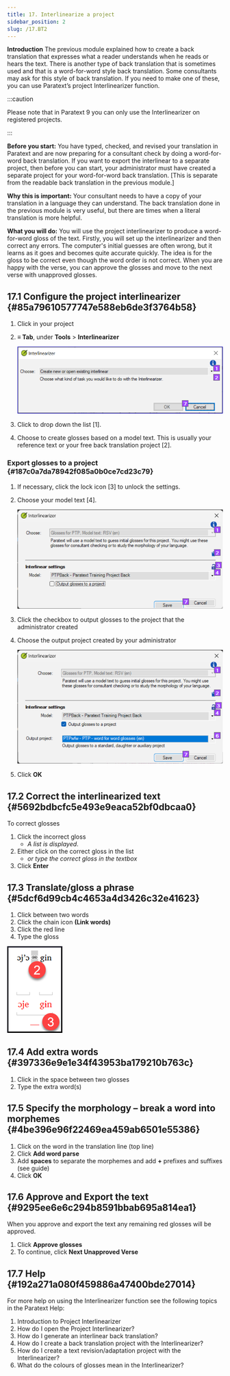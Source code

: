 ```yaml
---
title: 17. Interlinearize a project
sidebar_position: 2
slug: /17.BT2
---
```




**Introduction**  The previous module explained how to create a back translation that expresses what a reader understands when he reads or hears the text. There is another type of back translation that is sometimes used and that is a word-for-word style back translation. Some consultants may ask for this style of back translation. If you need to make one of these, you can use Paratext’s project Interlinearizer function.


:::caution

Please note that in Paratext 9 you can only use the Interlinearizer on registered projects.

:::




**Before you start:** You have typed, checked, and revised your translation in Paratext and are now preparing for a consultant check by doing a word-for-word back translation. If you want to export the interlinear to a separate project, then before you can start, your administrator must have created a separate project for your word-for-word back translation. [This is separate from the readable back translation in the previous module.]


**Why this is important:** Your consultant needs to have a copy of your translation in a language they can understand. The back translation done in the previous module is very useful, but there are times when a literal translation is more helpful.


**What you will do:** You will use the project interlinearizer to produce a word-for-word gloss of the text. Firstly, you will set up the interlinearizer and then correct any errors. The computer's initial guesses are often wrong, but it learns as it goes and becomes quite accurate quickly. The idea is for the gloss to be correct even though the word order is not correct. When you are happy with the verse, you can approve the glosses and move to the next verse with unapproved glosses.


## 17.1 Configure the project interlinearizer {#85a79610577747e588eb6de3f3764b58}

1. Click in your project
1. **≡ Tab**, under **Tools** &gt; **Interlinearizer**

	![](./1905854111.png)

1. Click to drop down the list [1].
1. Choose to create glosses based on a model text. This is usually your reference text or your free back translation project [2].

### Export glosses to a project  {#187c0a7da78942f085a0b0ce7cd23c79}

1. If necessary, click the lock icon [3] to unlock the settings.
1. Choose your model text [4].

	![](./1443407551.png)

1. Click the checkbox to output glosses to the project that the administrator created
1. Choose the output project created by your administrator

	![](./310119566.png)

1. Click **OK**

## 17.2 Correct the interlinearized text {#5692bdbcfc5e493e9eaca52bf0dbcaa0}


To correct glosses

1. Click the incorrect gloss
	- _A list is displayed_.
1. Either click on the correct gloss in the list
	- _or type the correct gloss in the textbox_
1. Click **Enter**

## 17.3 Translate/gloss a phrase {#5dcf6d99cb4c4653a4d3426c32e41623}


<div class='notion-row'>
<div class='notion-column' style={{width: 'calc((100% - (min(32px, 4vw) * 1)) * 0.5)'}}>

1. Click between two words
2. Click the chain icon  **(Link words)**
3. Click the red line
4. Type the gloss




</div><div className='notion-spacer' />

<div class='notion-column' style={{width: 'calc((100% - (min(32px, 4vw) * 1)) * 0.5)'}}>

![](./576503207.png)

</div><div className='notion-spacer' />
</div>


## 17.4 Add extra words {#397336e9e1e34f43953ba179210b763c}

1. Click in the space between two glosses
1. Type the extra word(s)

## 17.5 Specify the morphology – break a word into morphemes {#4be396e96f22469ea459ab6501e55386}

1. Click on the word in the translation line (top line)
1. Click **Add word parse**
1. Add **spaces** to separate the morphemes and add **+** prefixes and suffixes (see guide)
1. Click **OK**

## 17.6 Approve and Export the text {#9295ee6e6c294b8591bbab695a814ea1}


When you approve and export the text any remaining red glosses will be approved.

1. Click **Approve glosses**
1. To continue, click **Next Unapproved Verse**

## 17.7 Help {#192a271a080f459886a47400bde27014}


For more help on using the Interlinearizer function see the following topics in the Paratext Help:

1. Introduction to Project Interlinearizer
1. How do I open the Project Interlinearizer?
1. How do I generate an interlinear back translation?
1. How do I create a back translation project with the Interlinearizer?
1. How do I create a text revision/adaptation project with the Interlinearizer?
1. What do the colours of glosses mean in the Interlinearizer?
